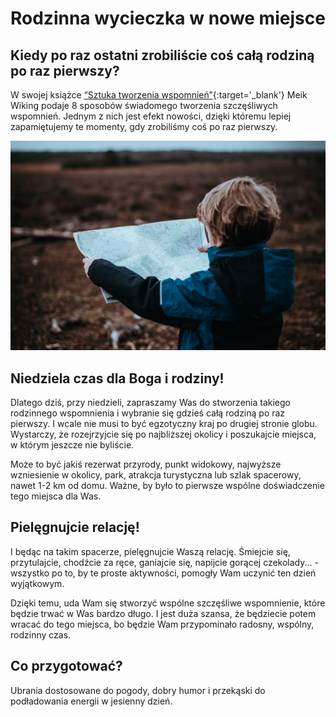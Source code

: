 # Rodzinna wycieczka w nowe miejsce

## Kiedy po raz ostatni zrobiliście coś całą rodziną po raz pierwszy?

W swojej książce [“Sztuka tworzenia wspomnień”](https://www.ojcowskastronamocy.pl/069){:target='_blank'} Meik Wiking podaje 8 sposobów świadomego tworzenia szczęśliwych wspomnień. Jednym z nich jest efekt nowości, dzięki któremu lepiej zapamiętujemy te momenty, gdy zrobiliśmy coś po raz pierwszy.

![Wycieczka](/img/2021-12-05.jpg)

## Niedziela czas dla Boga i rodziny!

Dlatego dziś, przy niedzieli, zapraszamy Was do stworzenia takiego rodzinnego wspomnienia i wybranie się gdzieś całą rodziną po raz pierwszy. I wcale nie musi to być egzotyczny kraj po drugiej stronie globu. Wystarczy, że rozejrzyjcie się po najbliższej okolicy i poszukajcie miejsca, w którym jeszcze nie byliście.

Może to być jakiś rezerwat przyrody, punkt widokowy, najwyższe wzniesienie w okolicy, park, atrakcja turystyczna lub szlak spacerowy, nawet 1-2 km od domu. Ważne, by było to pierwsze wspólne doświadczenie tego miejsca dla Was.

## Pielęgnujcie relację!

I będąc na takim spacerze, pielęgnujcie Waszą relację. Śmiejcie się, przytulajcie, chodźcie za ręce, ganiajcie się, napijcie gorącej czekolady... - wszystko po to, by te proste aktywności, pomogły Wam uczynić ten dzień wyjątkowym.

Dzięki temu, uda Wam się stworzyć wspólne szczęśliwe wspomnienie, które będzie trwać w Was bardzo długo. I jest duża szansa, że będziecie potem wracać do tego miejsca, bo będzie Wam przypominało radosny, wspólny, rodzinny czas.

## Co przygotować?

Ubrania dostosowane do pogody, dobry humor i przekąski do podładowania energii w jesienny dzień.

